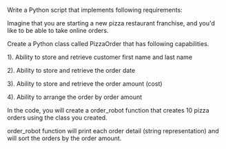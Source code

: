 Write a Python script that implements following requirements:

Imagine that you are starting a new pizza restaurant franchise, and you'd like to be able to take online orders.

Create a Python class called PizzaOrder that has following capabilities.

1). Ability to store and retrieve customer first name and last name

2). Ability to store and retrieve the order date

3). Ability to store and retrieve the order amount (cost)

4). Ability to arrange the order by order amount

In the code, you will create a order_robot function that creates 10 pizza orders using the class you created.

order_robot function will print each order detail (string representation) and will sort the orders by the order amount.
